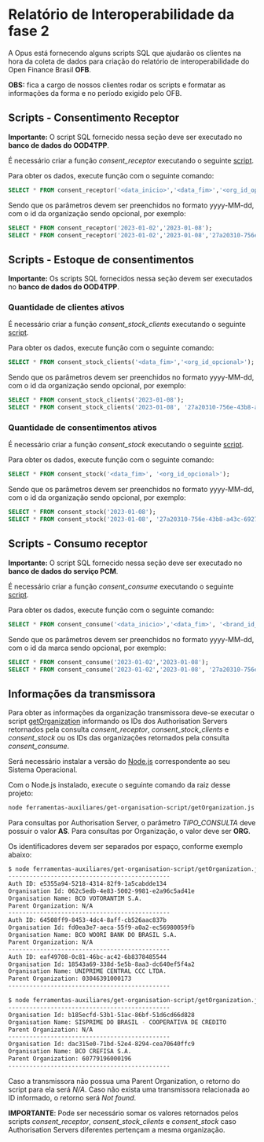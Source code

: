 # Relatório de Interoperabilidade da fase 2

A Opus está fornecendo alguns scripts SQL que ajudarão os clientes na hora da coleta
de dados para criação do relatório de interoperabilidade do
Open Finance Brasil **OFB**.

**OBS:** fica a cargo de nossos clientes
rodar os scripts e formatar as informações da forma e no período exigido pelo OFB.

## Scripts - Consentimento Receptor

**Importante:** O script SQL fornecido nessa seção deve ser
executado no **banco de dados do OOD4TPP**.

É necessário criar a função *consent_receptor* executando o seguinte [script](attachments/consent_receptor.sql).

Para obter os dados, execute função com o seguinte comando:

```sql
SELECT * FROM consent_receptor('<data_inicio>','<data_fim>','<org_id_opcional>');
```

Sendo que os parâmetros devem ser preenchidos no formato yyyy-MM-dd, 
com o id da organização sendo opcional, por exemplo:

```sql
SELECT * FROM consent_receptor('2023-01-02','2023-01-08');
SELECT * FROM consent_receptor('2023-01-02','2023-01-08','27a20310-756e-43b8-a43c-6927be86b99e');

```

## Scripts - Estoque de consentimentos

**Importante:** Os scripts SQL fornecidos nessa seção devem ser
executados no **banco de dados do OOD4TPP**.

### Quantidade de clientes ativos

É necessário criar a função *consent_stock_clients* executando o seguinte [script](attachments/consent_stock_clients.sql).

Para obter os dados, execute função com o seguinte comando:

```sql
SELECT * FROM consent_stock_clients('<data_fim>','<org_id_opcional>');
```

Sendo que os parâmetros devem ser preenchidos no formato yyyy-MM-dd,
com o id da organização sendo opcional, por exemplo:

```sql
SELECT * FROM consent_stock_clients('2023-01-08');
SELECT * FROM consent_stock_clients('2023-01-08', '27a20310-756e-43b8-a43c-6927be86b99e');
```

### Quantidade de consentimentos ativos

É necessário criar a função *consent_stock* executando o seguinte [script](attachments/consent_stock.sql).

Para obter os dados, execute função com o seguinte comando:

```sql
SELECT * FROM consent_stock('<data_fim>', '<org_id_opcional>');
```

Sendo que os parâmetros devem ser preenchidos no formato yyyy-MM-dd,
com o id da organização sendo opcional, por exemplo:

```sql
SELECT * FROM consent_stock('2023-01-08');
SELECT * FROM consent_stock('2023-01-08', '27a20310-756e-43b8-a43c-6927be86b99e');
```

## Scripts - Consumo receptor

**Importante:** O script SQL fornecido nessa seção deve ser
executado no **banco de dados do serviço PCM**.

É necessário criar a função *consent_consume* executando o seguinte [script](attachments/consent_consume.sql).

Para obter os dados, execute função com o seguinte comando:

```sql
SELECT * FROM consent_consume('<data_inicio>','<data_fim>', '<brand_id_opcional>');
```

Sendo que os parâmetros devem ser preenchidos no formato yyyy-MM-dd,
com o id da marca sendo opcional, por exemplo:

```sql
SELECT * FROM consent_consume('2023-01-02','2023-01-08');
SELECT * FROM consent_consume('2023-01-02','2023-01-08', '27a20310-756e-43b8-a43c-6927be86b99e');
```

## Informações da transmissora

Para obter as informações da organização transmissora deve-se executar o script
[getOrganization](../../get-organisation-script/getOrganization.js)
informando os IDs dos Authorisation Servers retornados pela consulta *consent_receptor*,
*consent_stock_clients* e *consent_stock* ou os IDs das organizações retornados pela
consulta *consent_consume*.

Será necessário instalar a versão do [Node.js](https://nodejs.org/en/download)
correspondente ao seu Sistema Operacional.

Com o Node.js instalado, execute o seguinte comando da raiz desse projeto:

```bash
node ferramentas-auxiliares/get-organisation-script/getOrganization.js [TIPO_CONSULTA] [IDs das transmissores]
```

Para consultas por Authorisation Server, o parâmetro *TIPO_CONSULTA* deve possuir
o valor **AS**. Para consultas por Organização, o valor deve ser **ORG**.

Os identificadores devem ser separados por espaço,
conforme exemplo abaixo:

```bash
$ node ferramentas-auxiliares/get-organisation-script/getOrganization.js AS e5355a94-5218-4314-82f9-1a5cabdde134 64508ff9-8453-4dc4-8aff-cb526aac837b eaf49708-0c81-46bc-ac42-6b8378485544
----------------------------------------------
Auth ID: e5355a94-5218-4314-82f9-1a5cabdde134
Organisation Id: 062c5edb-4e83-5002-9981-e2a96c5ad41e
Organisation Name: BCO VOTORANTIM S.A.
Parent Organization: N/A
----------------------------------------------
Auth ID: 64508ff9-8453-4dc4-8aff-cb526aac837b
Organisation Id: fd0ea3e7-aeca-55f9-a0a2-ec56980059fb
Organisation Name: BCO WOORI BANK DO BRASIL S.A.
Parent Organization: N/A
----------------------------------------------
Auth ID: eaf49708-0c81-46bc-ac42-6b8378485544
Organisation Id: 18543a69-338d-5e5b-8aa3-dc640ef5f4a2
Organisation Name: UNIPRIME CENTRAL CCC LTDA.
Parent Organization: 03046391000173
----------------------------------------------
```

```bash
$ node ferramentas-auxiliares/get-organisation-script/getOrganization.js ORG e1d52399-a2a1-53be-a84b-085c1a94aac5 dac315e0-71bd-52e4-8294-cea70640ffc9
----------------------------------------------
Organisation Id: b185ecfd-53b1-51ac-86bf-51d6cd66d828
Organisation Name: SISPRIME DO BRASIL - COOPERATIVA DE CREDITO
Parent Organization: N/A
----------------------------------------------
Organisation Id: dac315e0-71bd-52e4-8294-cea70640ffc9
Organisation Name: BCO CREFISA S.A.
Parent Organization: 60779196000196
----------------------------------------------
```

Caso a transmissora não possua uma Parent Organization, o retorno do script para
ela será *N/A*. Caso não exista uma transmissora relacionada ao ID informado,
o retorno será *Not found*.

**IMPORTANTE**: Pode ser necessário somar os valores retornados pelos scripts
*consent_receptor*, *consent_stock_clients* e *consent_stock* caso Authorisation
Servers diferentes pertençam a mesma organização.
